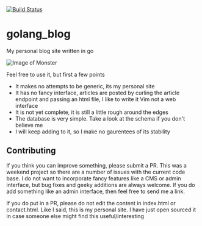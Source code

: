 [![Build Status](https://travis-ci.org/nkhumphreys/gobananas.svg)](https://travis-ci.org/nkhumphreys/gobananas)

# golang_blog
My personal blog site written in go

![Image of Monster](http://s2.postimg.org/4nr30k8p5/Nathan.jgp)

Feel free to use it, but first a few points

- It makes no attempts to be generic, its my personal site
- It has no fancy interface, articles are posted by curling the article
  endpoint and passing an html file, I like to write it Vim not a web interface
- It is not yet complete, it is still a little rough around the edges
- The database is very simple. Take a look at the schema if you don't believe me
- I will keep adding to it, so I make no gaurentees of its stability

Contributing
------------

If you think you can improve something, please submit a PR.  This was a weekend
project so there are a number of issues with the current code base.  I do not
want to incorporate fancy features like a CMS or admin interface, but bug fixes
and geeky additions are always welcome.  If you do add something like an admin
interface, then feel free to send me a link.

If you do put in a PR, please do not edit the content in index.html or
contact.html.  Like I said, this is my personal site.  I have just open sourced
it in case someone else might find this useful/interesting
